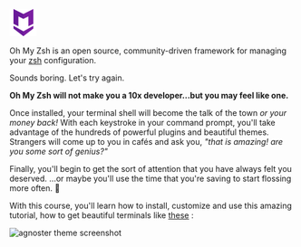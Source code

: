 ![Oh My Zsh!](https://github.com/adam-p/markdown-here/raw/master/src/common/images/icon48.png "Oh My Zsh!")


Oh My Zsh is an open source, community-driven framework for managing your [zsh](https://www.zsh.org/) configuration.

Sounds boring. Let's try again.

**Oh My Zsh will not make you a 10x developer...but you may feel like one.**

Once installed, your terminal shell will become the talk of the town _or your money back!_ With each keystroke in your command prompt, you'll take advantage of the hundreds of powerful plugins and beautiful themes. Strangers will come up to you in cafés and ask you, _"that is amazing! are you some sort of genius?"_

Finally, you'll begin to get the sort of attention that you have always felt you deserved. ...or maybe you'll use the time that you're saving to start flossing more often. 😬

With this course, you'll learn how to install, customize and use this amazing tutorial, how to get beautiful terminals like [these](https://github.com/ohmyzsh/ohmyzsh/wiki/Themes) :



![agnoster theme screenshot](https://user-images.githubusercontent.com/1816101/62960553-295e5600-bdfb-11e9-86f3-8cdfe5bbe947.jpg "agnoster theme screenshot")